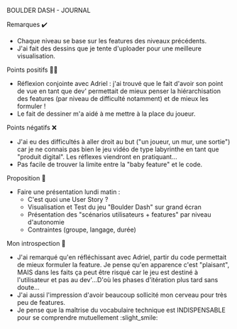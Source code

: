 BOULDER DASH - JOURNAL

Remarques ✔️
- Chaque niveau se base sur les features des niveaux précédents.
- J'ai fait des dessins que je tente d'uploader pour une meilleure visualisation. 

Points positifs 👍🏽
- Réflexion conjointe avec Adriel : j'ai trouvé que le fait d'avoir son point de vue en tant que dev' permettait de mieux penser la hiérarchisation des features (par niveau de difficulté notamment) et de mieux les formuler !
- Le fait de dessiner m'a aidé à me mettre à la place du joueur. 

Points négatifs ❌
- J'ai eu des difficultés à aller droit au but ("un joueur, un mur, une sortie") car je ne connais pas bien le jeu vidéo de type labyrinthe en tant que "produit digital". Les réflexes viendront en pratiquant...
- Pas facile de trouver la limite entre la "baby feature" et le code. 

Proposition 📜
- Faire une présentation lundi matin : 
  - C'est quoi une User Story ? 
  - Visualisation et Test du jeu "Boulder Dash" sur grand écran
  - Présentation des "scénarios utilisateurs + features" par niveau d'autonomie
  - Contraintes (groupe, langage, durée)

Mon introspection 🔮
- J'ai remarqué qu'en réfléchissant avec Adriel, partir du code permettait de mieux formuler la feature. Je pense qu'en apparence c'est "plaisant", MAIS dans les faits ça peut être risqué car le jeu est destiné à l'utilisateur et pas au dev'...D'où les phases d'itération plus tard sans doute... 
- J'ai aussi l'impression d'avoir beaucoup sollicité mon cerveau pour très peu de features.
- Je pense que la maîtrise du vocabulaire technique est INDISPENSABLE pour se comprendre mutuellement :slight_smile:  








